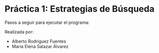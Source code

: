 # Práctica 1: Estrategias de Búsqueda



Pasos a seguir para ejecutar el programa:







Realizada por: 

- Alberto Rodriguez Fuentes
- Maria Elena Salazar Álvarez
